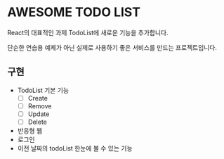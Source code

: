 # AWESOME TODO LIST

React의 대표적인 과제 TodoList에 새로운 기능을 추가합니다.

단순한 연습용 예제가 아닌 실제로 사용하기 좋은 서비스를 만드는 프로젝트입니다.

## 구현
- TodoList 기본 기능
	- [ ] Create
	- [ ] Remove
	- [ ] Update
	- [ ] Delete
- 반응형 웹
- 로그인
- 이전 날짜의 todoList 한눈에 볼 수 있는 기능

